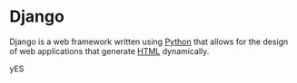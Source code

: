 # Django

Django is a web framework written using [Python](/wiki/Python) that allows for the design of web applications that generate [HTML](/wiki/HTML) dynamically.

yES